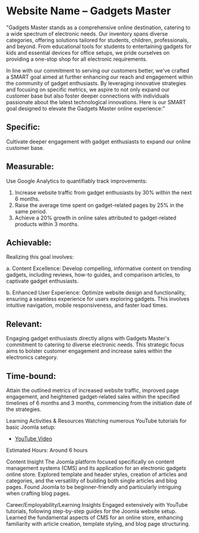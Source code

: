 
# Website Name – Gadgets Master
"Gadgets Master stands as a comprehensive online destination, catering to a wide spectrum of electronic needs. Our inventory spans diverse categories, offering solutions tailored for students, children, professionals, and beyond. From educational tools for students to entertaining gadgets for kids and essential devices for office setups, we pride ourselves on providing a one-stop shop for all electronic requirements.

In line with our commitment to serving our customers better, we've crafted a SMART goal aimed at further enhancing our reach and engagement within the community of gadget enthusiasts. By leveraging innovative strategies and focusing on specific metrics, we aspire to not only expand our customer base but also foster deeper connections with individuals passionate about the latest technological innovations. Here is our SMART goal designed to elevate the Gadgets Master online experience:"

## Specific: 
Cultivate deeper engagement with gadget enthusiasts to expand our online customer base.

## Measurable: 
Use Google Analytics to quantifiably track improvements:

1. Increase website traffic from gadget enthusiasts by 30% within the next 6 months.
2. Raise the average time spent on gadget-related pages by 25% in the same period.
3. Achieve a 20% growth in online sales attributed to gadget-related products within 3 months.

## Achievable: 
Realizing this goal involves:

   a. Content Excellence: Develop compelling, informative content on trending gadgets, including reviews, how-to guides, and comparison articles, to captivate gadget enthusiasts.
   
   b. Enhanced User Experience: Optimize website design and functionality, ensuring a seamless experience for users exploring gadgets. This involves intuitive navigation, mobile responsiveness, and faster load times.
   
## Relevant: 
Engaging gadget enthusiasts directly aligns with Gadgets Master's commitment to catering to diverse electronic needs. This strategic focus aims to bolster customer engagement and increase sales within the electronics category.

## Time-bound: 
Attain the outlined metrics of increased website traffic, improved page engagement, and heightened gadget-related sales within the specified timelines of 6 months and 3 months, commencing from the initiation date of the strategies.


Learning Activities & Resources
Watching numerous YouTube tutorials for basic Joomla setup:
- [YouTube Video](https://youtu.be/h5VZwTLdgdM)


Estimated Hours: 
Around 6 hours

Content Insight
The Joomla platform focused specifically on content management systems (CMS) and its application for an electronic gadgets online store. Explored template and header styles, creation of articles and categories, and the versatility of building both single articles and blog pages. Found Joomla to be beginner-friendly and particularly intriguing when crafting blog pages.

Career/Employability/Learning Insights
Engaged extensively with YouTube tutorials, following step-by-step guides for the Joomla website setup. Learned the fundamental aspects of CMS for an online store, enhancing familiarity with article creation, template styling, and blog page structuring. 



